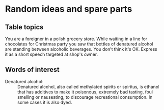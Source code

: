 # Random ideas and spare parts

## Table topics

You are a foreigner in a polish grocery store. While waiting in a line for chocolates for Christmas party you saw that bottles of denatured alcohol are standing between alcoholic beverages. You don't think it's OK. Express it as a short speech targeted at shop's owner.

## Words of interest

<dl>

  <dt>Denatured alcohol:
  <dd>Denatured alcohol, also called methylated spirits or spiritus, is ethanol that has additives to make it poisonous, extremely bad tasting, foul smelling or nauseating, to discourage recreational consumption. In some cases it is also dyed.

</dl>

